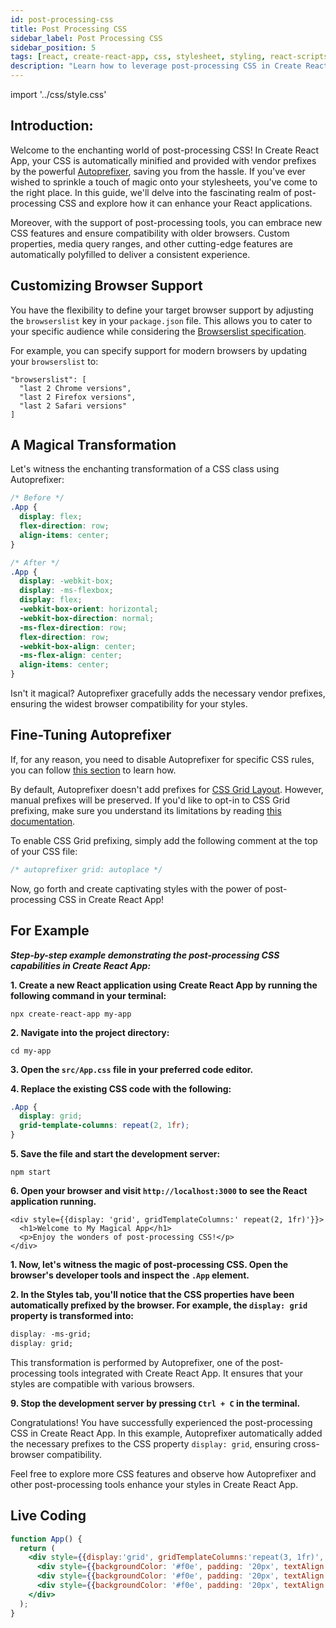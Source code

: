 ```yaml
---
id: post-processing-css
title: Post Processing CSS
sidebar_label: Post Processing CSS
sidebar_position: 5
tags: [react, create-react-app, css, stylesheet, styling, react-scripts, react-dom, react-app]
description: "Learn how to leverage post-processing CSS in Create React App to enhance your stylesheets and ensure cross-browser compatibility. Automatically add vendor prefixes, embrace new CSS features, and more."
---
```


import '../css/style.css'

## Introduction:
Welcome to the enchanting world of post-processing CSS! In Create React App, your CSS is automatically minified and provided with vendor prefixes by the powerful [Autoprefixer](https://github.com/postcss/autoprefixer), saving you from the hassle. If you've ever wished to sprinkle a touch of magic onto your stylesheets, you've come to the right place. In this guide, we'll delve into the fascinating realm of post-processing CSS and explore how it can enhance your React applications.

Moreover, with the support of post-processing tools, you can embrace new CSS features and ensure compatibility with older browsers. Custom properties, media query ranges, and other cutting-edge features are automatically polyfilled to deliver a consistent experience.

## Customizing Browser Support

You have the flexibility to define your target browser support by adjusting the `browserslist` key in your `package.json` file. This allows you to cater to your specific audience while considering the [Browserslist specification](https://github.com/browserslist/browserslist#readme).

For example, you can specify support for modern browsers by updating your `browserslist` to:

```
"browserslist": [
  "last 2 Chrome versions",
  "last 2 Firefox versions",
  "last 2 Safari versions"
]
```

## A Magical Transformation

Let's witness the enchanting transformation of a CSS class using Autoprefixer:

```css
/* Before */
.App {
  display: flex;
  flex-direction: row;
  align-items: center;
}
```

```css
/* After */
.App {
  display: -webkit-box;
  display: -ms-flexbox;
  display: flex;
  -webkit-box-orient: horizontal;
  -webkit-box-direction: normal;
  -ms-flex-direction: row;
  flex-direction: row;
  -webkit-box-align: center;
  -ms-flex-align: center;
  align-items: center;
}
```

Isn't it magical? Autoprefixer gracefully adds the necessary vendor prefixes, ensuring the widest browser compatibility for your styles.

## Fine-Tuning Autoprefixer

If, for any reason, you need to disable Autoprefixer for specific CSS rules, you can follow [this section](https://github.com/postcss/autoprefixer#disabling) to learn how.

By default, Autoprefixer doesn't add prefixes for [CSS Grid Layout](https://developer.mozilla.org/en-US/docs/Web/CSS/CSS_Grid_Layout). However, manual prefixes will be preserved. If you'd like to opt-in to CSS Grid prefixing, make sure you understand its limitations by reading [this documentation](https://github.com/postcss/autoprefixer#does-autoprefixer-polyfill-grid-layout-for-ie).

To enable CSS Grid prefixing, simply add the following comment at the top of your CSS file:

```css
/* autoprefixer grid: autoplace */
```

Now, go forth and create captivating styles with the power of post-processing CSS in Create React App!

## For Example 

***Step-by-step example demonstrating the post-processing CSS capabilities in Create React App:***

**1. Create a new React application using Create React App by running the following command in your terminal:**
```shell
npx create-react-app my-app
```

**2. Navigate into the project directory:**
```shell
cd my-app
```

**3. Open the `src/App.css` file in your preferred code editor.**

**4. Replace the existing CSS code with the following:**

```css
.App {
  display: grid;
  grid-template-columns: repeat(2, 1fr);
}
```

**5. Save the file and start the development server:**
```shell
npm start
```

**6. Open your browser and visit `http://localhost:3000` to see the React application running.**

<BrowserWindow>
      
    <div style={{display: 'grid', gridTemplateColumns:' repeat(2, 1fr)'}}>
      <h1>Welcome to My Magical App</h1>
      <p>Enjoy the wonders of post-processing CSS!</p>
    </div>
      
 </BrowserWindow>

**1. Now, let's witness the magic of post-processing CSS. Open the browser's developer tools and inspect the `.App` element.**

**2. In the Styles tab, you'll notice that the CSS properties have been automatically prefixed by the browser. For example, the `display: grid` property is transformed into:**

```css
display: -ms-grid;
display: grid;
```

This transformation is performed by Autoprefixer, one of the post-processing tools integrated with Create React App. It ensures that your styles are compatible with various browsers.

**9. Stop the development server by pressing `Ctrl + C` in the terminal.**

Congratulations! You have successfully experienced the post-processing CSS in Create React App. In this example, Autoprefixer automatically added the necessary prefixes to the CSS property `display: grid`, ensuring cross-browser compatibility.

Feel free to explore more CSS features and observe how Autoprefixer and other post-processing tools enhance your styles in Create React App.


## Live Coding

```jsx live
function App() {
  return (
    <div style={{display:'grid', gridTemplateColumns:'repeat(3, 1fr)', gap: '20px'}}>
      <div style={{backgroundColor: '#f0e', padding: '20px', textAlign: 'center'}}>Box 1</div>
      <div style={{backgroundColor: '#f0e', padding: '20px', textAlign: 'center'}}>Box 2</div>
      <div style={{backgroundColor: '#f0e', padding: '20px', textAlign: 'center'}}>Box 3</div>
    </div>
  );
}
```

